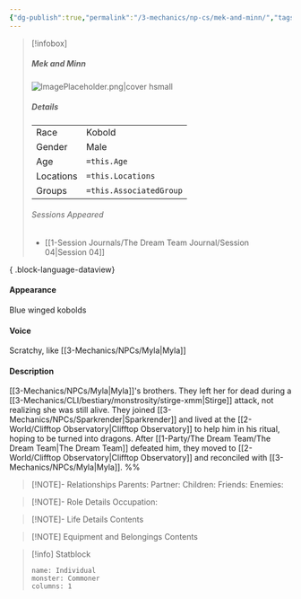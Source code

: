 ```yaml
---
{"dg-publish":true,"permalink":"/3-mechanics/np-cs/mek-and-minn/","tags":["NPC"],"created":"2025-03-22T11:37:39.035-04:00","updated":"2025-03-25T22:34:59.800-04:00"}
---
```



> [!infobox]
> ##### Mek and Minn
>  ![ImagePlaceholder.png|cover hsmall](/img/user/z_Assets/Placeholder%20Images/ImagePlaceholder.png)
> ##### Details
> | | |
> |---|---|
> | Race | Kobold |
> | Gender | Male |
> | Age | `=this.Age` |
> | Locations | `=this.Locations` |
> | Groups | `=this.AssociatedGroup` |
> ###### Sessions Appeared
>  - [[1-Session Journals/The Dream Team Journal/Session 04\|Session 04]]
> 
{ .block-language-dataview}

#### Appearance
Blue winged kobolds

#### Voice
Scratchy, like [[3-Mechanics/NPCs/Myla\|Myla]]

#### Description
[[3-Mechanics/NPCs/Myla\|Myla]]'s brothers. They left her for dead during a [[3-Mechanics/CLI/bestiary/monstrosity/stirge-xmm\|Stirge]] attack, not realizing she was still alive. They joined [[3-Mechanics/NPCs/Sparkrender\|Sparkrender]] and lived at the [[2-World/Clifftop Observatory\|Clifftop Observatory]] to help him in his ritual, hoping to be turned into dragons. After [[1-Party/The Dream Team/The Dream Team\|The Dream Team]] defeated him, they moved to [[2-World/Clifftop Observatory\|Clifftop Observatory]] and reconciled with [[3-Mechanics/NPCs/Myla\|Myla]].
%%
> [!NOTE]- Relationships
> Parents:
> Partner:
> Children:
> Friends:
> Enemies:

> [!NOTE]- Role Details
> Occupation:

> [!NOTE]- Life Details
> Contents

> [!NOTE] Equipment and Belongings
> Contents

> [!info] Statblock
> ```statblock
> name: Individual
> monster: Commoner
> columns: 1
> ```
